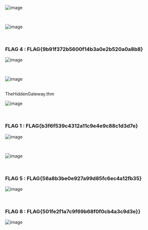 


![image](https://github.com/user-attachments/assets/e96407fa-6f81-4e43-9aec-93da93c8c174)

<br>

![image](https://github.com/user-attachments/assets/3a5d72c0-da0e-43d9-adeb-a192516a2f79)

<br>

<h3>FLAG 4  :  FLAG{9b91f372b5600f14b3a0e2b520a0a8b8}</h3>

![image](https://github.com/user-attachments/assets/59b1225b-3c23-4840-a6b4-13fc7aab60e4)

<br>

![image](https://github.com/user-attachments/assets/79a88c89-91d8-4e2b-8dcb-eb582c813b4f)


<br>
TheHiddenGateway.thm <br>

![image](https://github.com/user-attachments/assets/4025f4a1-0337-4be5-9859-ef68f2d50639)

<br>
<h3>FLAG 1  :  FLAG{b3f6f539c4312a11c9e4e9c88c1d3d7e}</h3>


![image](https://github.com/user-attachments/assets/462026c1-9ce9-4f77-bbec-00976ae906ba)

<BR>


![image](https://github.com/user-attachments/assets/d934c431-96ef-43c0-88a7-25956836f95f)

<br>

<h3>FLAG 5  :  FLAG{56a8b3be0e927a99d85fc6ec4a12fb35}</h3>

![image](https://github.com/user-attachments/assets/e16b2c5f-cd92-441b-8130-8154ae6f81fa)

<br>

<h3>FLAG 8  :  FLAG{501fe2f1a7c9f69b68f0f0cb4a3c9d3e}}</h3>

![image](https://github.com/user-attachments/assets/cf5be001-4009-4e91-a7c2-0b608bcb837c)






